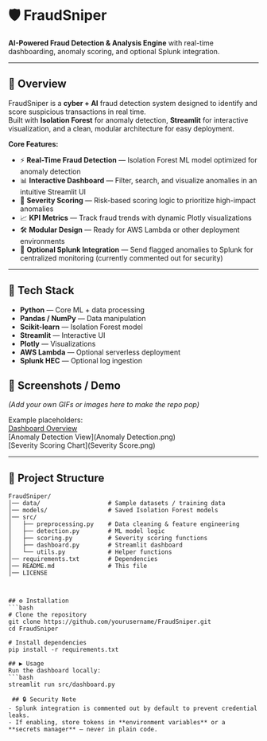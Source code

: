 # 🛡️ FraudSniper  
**AI-Powered Fraud Detection & Analysis Engine** with real-time dashboarding, anomaly scoring, and optional Splunk integration.  

---

## 🚀 Overview  
FraudSniper is a **cyber + AI** fraud detection system designed to identify and score suspicious transactions in real time.  
Built with **Isolation Forest** for anomaly detection, **Streamlit** for interactive visualization, and a clean, modular architecture for easy deployment.  

**Core Features:**  
- ⚡ **Real-Time Fraud Detection** — Isolation Forest ML model optimized for anomaly detection  
- 📊 **Interactive Dashboard** — Filter, search, and visualize anomalies in an intuitive Streamlit UI  
- 🎯 **Severity Scoring** — Risk-based scoring logic to prioritize high-impact anomalies  
- 📈 **KPI Metrics** — Track fraud trends with dynamic Plotly visualizations  
- 🛠 **Modular Design** — Ready for AWS Lambda or other deployment environments  
- 🔌 **Optional Splunk Integration** — Send flagged anomalies to Splunk for centralized monitoring (currently commented out for security)  

---

## 🧠 Tech Stack  
- **Python** — Core ML + data processing  
- **Pandas / NumPy** — Data manipulation  
- **Scikit-learn** — Isolation Forest model  
- **Streamlit** — Interactive UI  
- **Plotly** — Visualizations  
- **AWS Lambda** — Optional serverless deployment  
- **Splunk HEC** — Optional log ingestion  

## 📸 Screenshots / Demo  
*(Add your own GIFs or images here to make the repo pop)*  

Example placeholders:  
[Dashboard Overview](Dashboard.png)  
[Anomaly Detection View](Anomaly Detection.png)  
[Severity Scoring Chart](Severity Score.png)  


---

## 📂 Project Structure  
```plaintext
FraudSniper/
│── data/                   # Sample datasets / training data
│── models/                 # Saved Isolation Forest models
│── src/
│   ├── preprocessing.py    # Data cleaning & feature engineering
│   ├── detection.py        # ML model logic
│   ├── scoring.py          # Severity scoring functions
│   ├── dashboard.py        # Streamlit dashboard
│   └── utils.py            # Helper functions
│── requirements.txt        # Dependencies
│── README.md               # This file
│── LICENSE



## ⚙️ Installation  
```bash
# Clone the repository
git clone https://github.com/yourusername/FraudSniper.git
cd FraudSniper

# Install dependencies
pip install -r requirements.txt

## ▶️ Usage  
Run the dashboard locally:  
```bash
streamlit run src/dashboard.py

 ## 🔒 Security Note  
- Splunk integration is commented out by default to prevent credential leaks.  
- If enabling, store tokens in **environment variables** or a **secrets manager** — never in plain code.  
 
